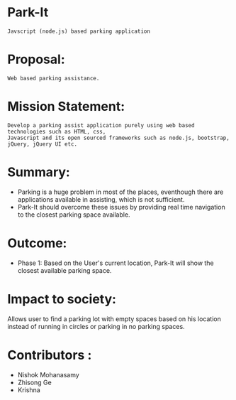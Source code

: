# Park-It
    Javscript (node.js) based parking application

# Proposal:
    Web based parking assistance.

# Mission Statement:
    Develop a parking assist application purely using web based technologies such as HTML, css, 
    Javascript and its open sourced frameworks such as node.js, bootstrap, jQuery, jQuery UI etc.
    
# Summary:
  * Parking is a huge problem in most of the places, eventhough there are applications available in assisting, which is not sufficient. 
  * Park-It should overcome these issues by providing real time navigation to the closest parking space available.

# Outcome:
  * Phase 1: Based on the User's current location, Park-It will show the closest available parking space.

# Impact to society:
  Allows user to find a parking lot with empty spaces based on his location instead of running in circles or
  parking in no parking spaces.

# Contributors : 
  * Nishok Mohanasamy
  * Zhisong Ge
  * Krishna

